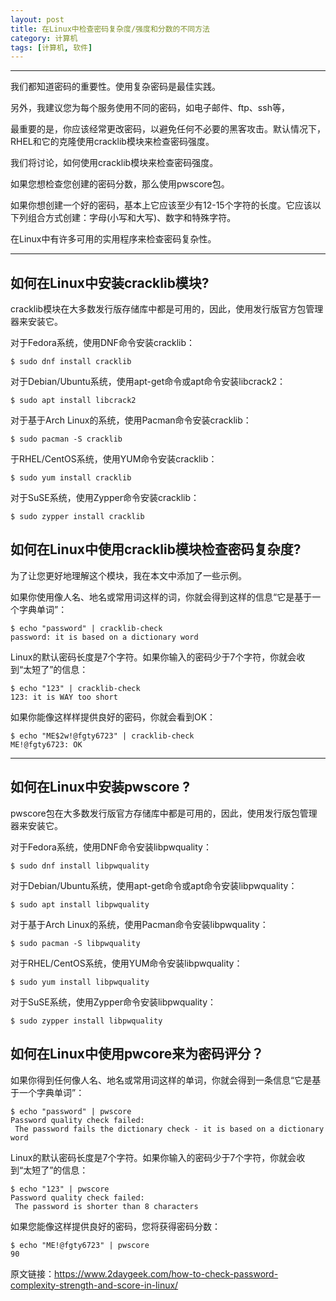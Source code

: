 ```yaml
---
layout: post
title: 在Linux中检查密码复杂度/强度和分数的不同方法
category: 计算机
tags: [计算机, 软件]
---
```



----------
我们都知道密码的重要性。使用复杂密码是最佳实践。

另外，我建议您为每个服务使用不同的密码，如电子邮件、ftp、ssh等，

最重要的是，你应该经常更改密码，以避免任何不必要的黑客攻击。默认情况下，RHEL和它的克隆使用cracklib模块来检查密码强度。

我们将讨论，如何使用cracklib模块来检查密码强度。

如果您想检查您创建的密码分数，那么使用pwscore包。

如果你想创建一个好的密码，基本上它应该至少有12-15个字符的长度。它应该以下列组合方式创建：字母(小写和大写)、数字和特殊字符。

在Linux中有许多可用的实用程序来检查密码复杂性。


----------
## 如何在Linux中安装cracklib模块?

cracklib模块在大多数发行版存储库中都是可用的，因此，使用发行版官方包管理器来安装它。

对于Fedora系统，使用DNF命令安装cracklib：

```
$ sudo dnf install cracklib
```

对于Debian/Ubuntu系统，使用apt-get命令或apt命令安装libcrack2：

```
$ sudo apt install libcrack2
```

对于基于Arch Linux的系统，使用Pacman命令安装cracklib：

```
$ sudo pacman -S cracklib
```

于RHEL/CentOS系统，使用YUM命令安装cracklib：

```
$ sudo yum install cracklib
```

对于SuSE系统，使用Zypper命令安装cracklib：

```
$ sudo zypper install cracklib
```

## 如何在Linux中使用cracklib模块检查密码复杂度?

为了让您更好地理解这个模块，我在本文中添加了一些示例。

如果你使用像人名、地名或常用词这样的词，你就会得到这样的信息“它是基于一个字典单词”：

```
$ echo "password" | cracklib-check
password: it is based on a dictionary word
```

Linux的默认密码长度是7个字符。如果你输入的密码少于7个字符，你就会收到“太短了”的信息：

```
$ echo "123" | cracklib-check 
123: it is WAY too short
```

如果你能像这样样提供良好的密码，你就会看到OK：

```
$ echo "ME$2w!@fgty6723" | cracklib-check
ME!@fgty6723: OK
```


----------
## 如何在Linux中安装pwscore ?

pwscore包在大多数发行版官方存储库中都是可用的，因此，使用发行版包管理器来安装它。

对于Fedora系统，使用DNF命令安装libpwquality：

```
$ sudo dnf install libpwquality
```

对于Debian/Ubuntu系统，使用apt-get命令或apt命令安装libpwquality：

```
$ sudo apt install libpwquality
```

对于基于Arch Linux的系统，使用Pacman命令安装libpwquality：

```
$ sudo pacman -S libpwquality
```

对于RHEL/CentOS系统，使用YUM命令安装libpwquality：

```
$ sudo yum install libpwquality
```

对于SuSE系统，使用Zypper命令安装libpwquality：

```
$ sudo zypper install libpwquality
```

## 如何在Linux中使用pwcore来为密码评分？

如果你得到任何像人名、地名或常用词这样的单词，你就会得到一条信息“它是基于一个字典单词”：

```
$ echo "password" | pwscore
Password quality check failed:
 The password fails the dictionary check - it is based on a dictionary word
```

Linux的默认密码长度是7个字符。如果你输入的密码少于7个字符，你就会收到“太短了”的信息：

```
$ echo "123" | pwscore
Password quality check failed:
 The password is shorter than 8 characters
```

如果您能像这样提供良好的密码，您将获得密码分数：

```
$ echo "ME!@fgty6723" | pwscore
90
```

原文链接：https://www.2daygeek.com/how-to-check-password-complexity-strength-and-score-in-linux/